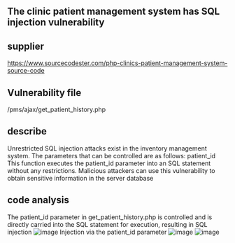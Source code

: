 ## The clinic patient management system has SQL injection vulnerability
## supplier
https://www.sourcecodester.com/php-clinics-patient-management-system-source-code
## Vulnerability file
/pms/ajax/get_patient_history.php
## describe
Unrestricted SQL injection attacks exist in the inventory management system. The parameters that can be controlled are as follows:  patient_id  This function executes the patient_id parameter into an SQL statement without any restrictions. Malicious attackers can use this vulnerability to obtain sensitive information in the server database
## code analysis
The patient_id parameter in get_patient_history.php is controlled and is directly carried into the SQL statement for execution, resulting in SQL injection
![image](https://github.com/user-attachments/assets/df74ec29-0692-426d-9461-bde368d16b3f)
Injection via the patient_id parameter
![image](https://github.com/user-attachments/assets/ace05073-3cf0-406c-90bf-d00bf139839a)
![image](https://github.com/user-attachments/assets/f05954e1-f973-4459-8b83-1d5eb73787f7)

